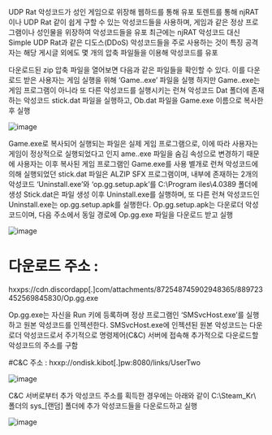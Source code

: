 UDP Rat 악성코드가 성인 게임으로 위장해 웹하드를 통해 유포
토렌트를 통해 njRAT이나 UDP Rat 같이 쉽게 구할 수 있는 악성코드들을 사용하며, 게임과 같은 정상 프로그램이나 성인물을 위장하여 악성코드들을 유포
최근에는 njRAT 악성코드 대신 Simple UDP Rat과 같은 디도스(DDoS) 악성코드들을 주로 사용하는 것이 특징
공격자는 해당 게시글 외에도 몇 개의 압축 파일들을 이용해 악성코드를 유포

다운로드된 zip 압축 파일을 열어보면 다음과 같은 파일들을 확인할 수 있다. 이를 다운로드 받은 사용자는 게임 실행을 위해 ‘Game..exe’ 파일을 실행
하지만 Game..exe는 게임 프로그램이 아니라 또 다른 악성코드를 실행시키는 런쳐 악성코드
Dat 폴더에 존재하는 악성코드 stick.dat 파일을 실행하고, Ob.dat 파일을 Game.exe 이름으로 복사한 후 실행

![image](https://user-images.githubusercontent.com/62640332/136647396-55034fc4-b230-4ad7-a13e-25f4de76ddaa.png)

Game.exe로 복사되어 실행되는 파일은 실제 게임 프로그램으로, 이에 따라 사용자는 게임이 정상적으로 실행되었다고 인지
ame..exe 파일을 숨김 속성으로 변경하기 때문에 사용자는 이후 복사된 게임 프로그램인 Game.exe를 사용
별개로 런쳐 악성코드에 의해 실행되었던 stick.dat 파일은 ALZIP SFX 프로그램이며, 내부에 존재하는 2개의 악성코드 ‘Uninstall.exe’와 ‘op.gg.setup.apk’를 C:\Program iles\4.0389 폴더에 생성
Stick.dat은 파일 생성 이후 Uninstall.exe를 실행하며, 또 다른 런쳐 악성코드인 Uninstall.exe는 op.gg.setup.apk를 실행한다. Op.gg.setup.apk는 다운로더 악성코드이며, 다음 주소에서 동일 경로에 Op.gg.exe 파일을 다운로드 받고 실행

![image](https://user-images.githubusercontent.com/62640332/136647423-ef6d0e3b-3208-48ba-8b02-43e1478d6600.png)

# 다운로드 주소 :
hxxps://cdn.discordapp[.]com/attachments/872548745902948365/889723452569845830/Op.gg.exe

Op.gg.exe는 자신을 Run 키에 등록하며 정상 프로그램인 ‘SMSvcHost.exe’를 실행하고 원본 악성코드를 인젝션한다. SMSvcHost.exe에 인젝션된 원본 악성코드는 다운로더 악성코드로서 주기적으로 명령제어(C&C) 서버에 접속해 추가적으로 다운로드할 악성코드의 주소를 구함

#C&C 주소 :
hxxp://ondisk.kibot[.]pw:8080/links/UserTwo

![image](https://user-images.githubusercontent.com/62640332/136647523-331ecd3a-12fc-41b9-b95c-8da6533e3b86.png)

C&C 서버로부터 추가 악성코드 주소를 획득한 경우에는 아래와 같이 C:\Steam_Kr\ 폴더의 sys_[랜덤] 폴더에 추가 악성코드들을 다운로드하고 실행

![image](https://user-images.githubusercontent.com/62640332/136647539-a66dd079-62c1-4291-9829-105010a08e7e.png)

